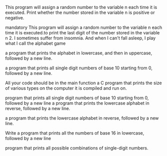 This program will assign a random number to the variable n each time it is executed. Print whether the number stored in the variable n is positive or negative.

mandatory
This program will assign a random number to the variable n each time it is executed.to print the last digit of the number stored in the variable n
2. I sometimes suffer from insomnia. And when I can't fall asleep, I play what I call the alphabet game

a program that prints the alphabet in lowercase, and then in uppercase, followed by a new line.

a program that prints all single digit numbers of base 10 starting from 0, followed by a new line.

All your code should be in the main function
a C program that prints the size of various types on the computer it is compiled and run on.

 program that prints all single digit numbers of base 10 starting from 0, followed by a new line
a program that prints the lowercase alphabet in reverse, followed by a new line.

a program that prints the lowercase alphabet in reverse, followed by a new line.

Write a program that prints all the numbers of base 16 in lowercase, followed by a new line

 program that prints all possible combinations of single-digit numbers.
